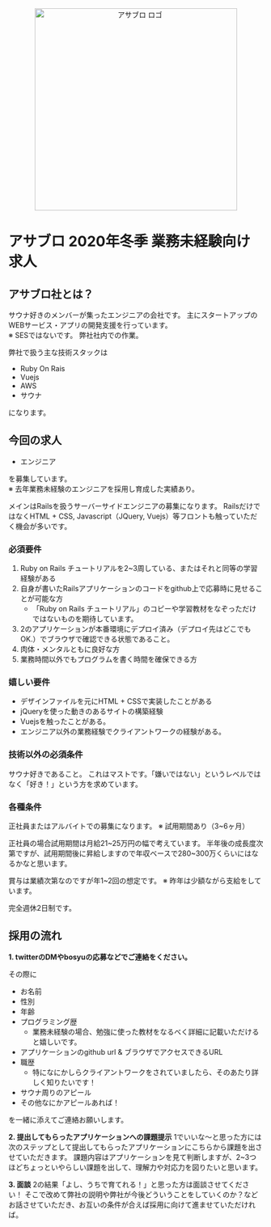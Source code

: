 <div align="center">
<img src="https://user-images.githubusercontent.com/1719765/73834925-e7651880-484f-11ea-8e06-a733e00f8519.png" alt="アサブロ ロゴ" title="アサブロ ロゴ" width="400">
</div>

# アサブロ 2020年冬季 業務未経験向け求人

## アサブロ社とは？
サウナ好きのメンバーが集ったエンジニアの会社です。
主にスタートアップのWEBサービス・アプリの開発支援を行っています。<br>
※ SESではないです。 弊社社内での作業。

弊社で扱う主な技術スタックは

* Ruby On Rais
* Vuejs
* AWS
* サウナ

になります。

## 今回の求人
* エンジニア

を募集しています。<br>
※ 去年業務未経験のエンジニアを採用し育成した実績あり。

メインはRailsを扱うサーバーサイドエンジニアの募集になります。
RailsだけではなくHTML + CSS, Javascript（JQuery, Vuejs）等フロントも触っていただく機会が多いです。

### 必須要件
1. Ruby on Rails チュートリアルを2~3周している、またはそれと同等の学習経験がある
2. 自身が書いたRailsアプリケーションのコードをgithub上で応募時に見せることが可能な方
    - 「Ruby on Rails チュートリアル」のコピーや学習教材をなぞっただけではないものを期待しています。
3. 2のアプリケーションが本番環境にデプロイ済み（デプロイ先はどこでもOK.）でブラウザで確認できる状態であること。
4. 肉体・メンタルともに良好な方
5. 業務時間以外でもプログラムを書く時間を確保できる方

### 嬉しい要件
* デザインファイルを元にHTML + CSSで実装したことがある
* jQueryを使った動きのあるサイトの構築経験
* Vuejsを触ったことがある。
* エンジニア以外の業務経験でクライアントワークの経験がある。

### 技術以外の必須条件
サウナ好きであること。
これはマストです。「嫌いではない」というレベルではなく「好き！」という方を求めています。

### 各種条件
正社員またはアルバイトでの募集になります。
※ 試用期間あり（3~6ヶ月）

正社員の場合試用期間は月給21~25万円の幅で考えています。
半年後の成長度次第ですが、試用期間後に昇給しますので年収ベースで280~300万くらいにはなるかなと思います。

賞与は業績次第なのですが年1~2回の想定です。
※ 昨年は少額ながら支給をしています。

完全週休2日制です。

## 採用の流れ
**1. twitterのDMやbosyuの応募などでご連絡をください。**

その際に

- お名前
- 性別
- 年齢
- プログラミング歴
  - 業務未経験の場合、勉強に使った教材をなるべく詳細に記載いただけると嬉しいです。
- アプリケーションのgithub url & ブラウザでアクセスできるURL
- 職歴
    - 特になにかしらクライアントワークをされていましたら、そのあたり詳しく知りたいです！
- サウナ周りのアピール
- その他なにかアピールあれば！

を一緒に添えてご連絡お願いします。

**2. 提出してもらったアプリケーションへの課題提示**
1でいいな〜と思った方には次のステップとして提出してもらったアプリケーションにこちらから課題を出させていただきます。
課題内容はアプリケーションを見て判断しますが、2~3つほどちょっといやらしい課題を出して、理解力や対応力を図りたいと思います。

**3. 面談**
2の結果「よし、うちで育てれる！」と思った方は面談させてください！
そこで改めて弊社の説明や弊社が今後どういうことをしていくのか？などお話させていただき、お互いの条件が合えば採用に向けて進ませていただければ。
